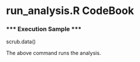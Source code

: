 # run_analysis.R CodeBook

### *** Execution Sample ***
scrub.data()

The above command runs the analysis.

